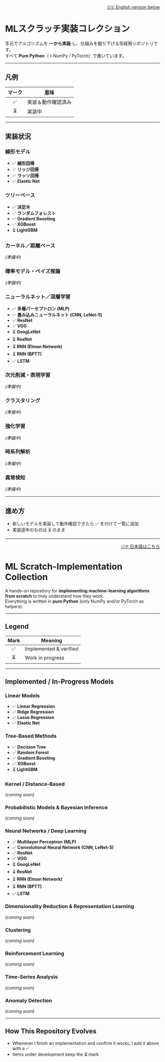 <!-- ===================================================== -->
<!-- 🇯🇵 Japanese                                            -->
<!-- ===================================================== -->

<p align="right">
  <a href="#-english">🇺🇸 English version below</a>
</p>

# MLスクラッチ実装コレクション

手元でアルゴリズムを **一から実装** し、仕組みを掘り下げる写経用リポジトリです。  
すべて **Pure Python**（＋NumPy / PyTorch）で書いています。

---

## 凡例

| マーク | 意味 |
| :----: | ---- |
| ✅ | 実装＆動作確認済み |
| ⏳ | 実装中 |

---

## 実装状況

### 線形モデル
- ✅ **線形回帰**
- ✅ **リッジ回帰**
- ✅ **ラッソ回帰**
- ✅ **Elastic Net**

### ツリーベース
- ✅ **決定木**
- ✅ **ランダムフォレスト**
- ✅ **Gradient Boosting**
- ✅ **XGBoost**
- ⏳ **LightGBM**

### カーネル／距離ベース
*(準備中)*

### 確率モデル・ベイズ推論
*(準備中)*

### ニューラルネット／深層学習
- ✅ **多層パーセプトロン (MLP)**
- ✅ **畳み込みニューラルネット (CNN, LeNet-5)**
- ✅ **ResNet**
- ✅ **VGG**
- ⏳ **GoogLeNet**
- ⏳ **ResNet**
- ⏳ **RNN (Elman Network)**
- ⏳ **RNN (BPTT)**
- ✅ **LSTM**

### 次元削減・表現学習
*(準備中)*

### クラスタリング
*(準備中)*

### 強化学習
*(準備中)*

### 時系列解析
*(準備中)*

### 異常検知
*(準備中)*

---

## 進め方

- 新しいモデルを実装して動作確認できたら ✅ を付けて一覧に追加  
- 実装途中のものは ⏳ のまま 

---

<!-- ===================================================== -->
<!-- 🇺🇸 English                                            -->
<!-- ===================================================== -->

<a id="-english"></a>
<p align="right">
  <a href="#mlスクラッチ実装コレクション">🇯🇵 日本語はこちら</a>
</p>

# ML Scratch-Implementation Collection

A hands-on repository for **implementing machine-learning algorithms from scratch** to truly understand how they work.  
Everything is written in **pure Python** (only NumPy and/or PyTorch as helpers).

---

## Legend

| Mark | Meaning |
| :--: | ------- |
| ✅ | Implemented & verified |
| ⏳ | Work in progress |

---

## Implemented / In-Progress Models

### Linear Models
- ✅ **Linear Regression**
- ✅ **Ridge Regression**
- ✅ **Lasso Regression**
- ✅ **Elastic Net**

### Tree-Based Methods
- ✅ **Decision Tree**
- ✅ **Random Forest**
- ✅ **Gradient Boosting**
- ✅ **XGBoost**
- ⏳ **LightGBM**

### Kernel / Distance-Based
*(coming soon)*

### Probabilistic Models & Bayesian Inference
*(coming soon)*

### Neural Networks / Deep Learning
- ✅ **Multilayer Perceptron (MLP)**
- ✅ **Convolutional Neural Network (CNN, LeNet-5)**
- ✅ **ResNet**
- ✅ **VGG**
- ⏳ **GoogLeNet**
- ⏳ **ResNet**
- ⏳ **RNN (Elman Network)**
- ⏳ **RNN (BPTT)**
- ✅ **LSTM**

### Dimensionality Reduction & Representation Learning
*(coming soon)*

### Clustering
*(coming soon)*

### Reinforcement Learning
*(coming soon)*

### Time-Series Analysis
*(coming soon)*

### Anomaly Detection
*(coming soon)*

---

## How This Repository Evolves

- Whenever I finish an implementation and confirm it works, I add it above with a ✅  
- Items under development keep the ⏳ mark  
